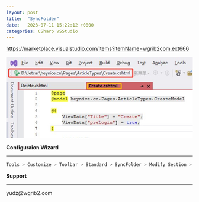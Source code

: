 ```yaml
---
layout: post
title:  "SyncFolder"
date:   2023-07-11 15:22:12 +0800
categories: CSharp VSStudio
---
```


https://marketplace.visualstudio.com/items?itemName=wgrib2com.ext666

![](/images/2023-07-11-18-25-35.png)

**Configuraion Wizard**
<hr>

```c#
Tools > Customize > Toolbar > Standard > SyncFolder > Modify Section > Style > Image And Text
```


**Support**
<hr>
yudz@wgrib2.com